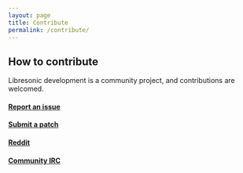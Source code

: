 ```yaml
---
layout: page
title: Contribute
permalink: /contribute/
---
```

## How to contribute

Libresonic development is a community project, and contributions are welcomed.

#### [<i class="fa fa-exclamation-triangle fa-fw"></i>Report an issue](https://github.com/Libresonic/libresonic/issues/new)

#### [<i class="fa fa-puzzle-piece fa-fw"></i>Submit a patch](https://github.com/Libresonic/libresonic/issues?q=is%3Aissue+is%3Aopen+label%3Apatches-welcome)

#### [<i class="fa fa-reddit-square fa-fw"></i>Reddit](https://www.reddit.com/r/libresonic)

#### [<i class="fa fa-comments-o fa-fw"></i>Community IRC](http://webchat.freenode.net?channels=%23libresonic)
